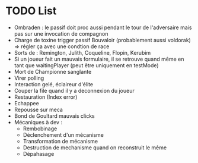# TODO List

- Ombraden : le passif doit proc aussi pendant le tour de l'adversaire mais pas sur une invocation de compagnon
- Charge de toxine trigger passif Bouvaloir (probablement aussi voldorak) => régler ça avec une condtion de race
- Sorts de : Remington, Julith, Coqueline, Flopin, Kerubim
- Si un joueur fait un mauvais formulaire, il se retrouve quand même en tant que waitingPlayer (peut être uniquement en testMode)
- Mort de Championne sanglante
- Virer polling
- Interaction gelé, éclaireur d'élite
- Couper la file quand il y a deconnexion du joueur
- Restauration (Index error)
- Echappee
- Repousse sur meca
- Bond de Goultard mauvais clicks
- Mécaniques à dev :
  - Rembobinage
  - Déclenchement d'un mécanisme
  - Transformation de mécanisme
  - Destruction de mechanisme quand on reconstruit le même
  - Dépahasage
